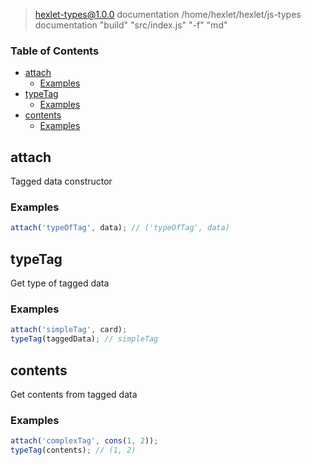 
> hexlet-types@1.0.0 documentation /home/hexlet/hexlet/js-types
> documentation "build" "src/index.js" "-f" "md"

<!-- Generated by documentation.js. Update this documentation by updating the source code. -->

### Table of Contents

-   [attach][1]
    -   [Examples][2]
-   [typeTag][3]
    -   [Examples][4]
-   [contents][5]
    -   [Examples][6]

## attach

Tagged data constructor

### Examples

```javascript
attach('typeOfTag', data); // ('typeOfTag', data)
```

## typeTag

Get type of tagged data

### Examples

```javascript
attach('simpleTag', card);
typeTag(taggedData); // simpleTag
```

## contents

Get contents from tagged data

### Examples

```javascript
attach('complexTag', cons(1, 2));
typeTag(contents); // (1, 2)
```

[1]: #attach

[2]: #examples

[3]: #typetag

[4]: #examples-1

[5]: #contents

[6]: #examples-2
